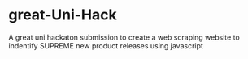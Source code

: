 # great-Uni-Hack
A great uni hackaton submission to create a web scraping website to indentify SUPREME new product releases using javascript
